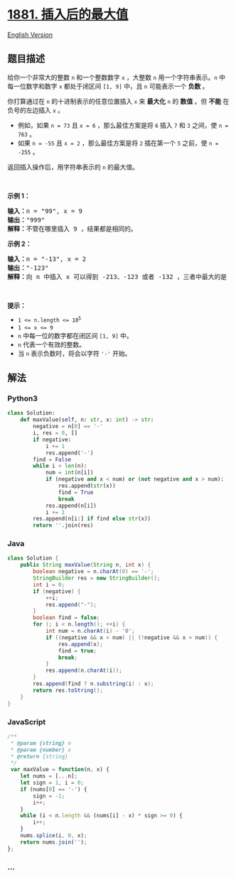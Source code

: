 # [1881. 插入后的最大值](https://leetcode-cn.com/problems/maximum-value-after-insertion)

[English Version](https://github.com/yanglr/leetcode-ac/blob/master/assets/1800-1899/1881.Maximum%20Value%20after%20Insertion/README_EN.md)

## 题目描述

<!-- 这里写题目描述 -->

<p>给你一个非常大的整数 <code>n</code> 和一个整数数字 <code>x</code> ，大整数 <code>n</code> 用一个字符串表示。<code>n</code> 中每一位数字和数字 <code>x</code> 都处于闭区间 <code>[1, 9]</code> 中，且 <code>n</code> 可能表示一个 <strong>负数</strong> 。</p>

<p>你打算通过在 <code>n</code> 的十进制表示的任意位置插入 <code>x</code> 来 <strong>最大化</strong> <code>n</code> 的 <strong>数值</strong> ​​​​​​。但 <strong>不能</strong> 在负号的左边插入 <code>x</code> 。</p>

<ul>
	<li>例如，如果 <code>n = 73</code> 且 <code>x = 6</code> ，那么最佳方案是将 <code>6</code> 插入 <code>7</code> 和 <code>3</code> 之间，使 <code>n = 763</code> 。</li>
	<li>如果 <code>n = -55</code> 且 <code>x = 2</code> ，那么最佳方案是将 <code>2</code> 插在第一个 <code>5</code> 之前，使 <code>n = -255</code> 。</li>
</ul>

<p>返回插入操作后，用字符串表示的 <code>n</code> 的最大值。</p>

<p> </p>

<p><strong>示例 1：</strong></p>

<pre>
<strong>输入：</strong>n = "99", x = 9
<strong>输出：</strong>"999"
<strong>解释：</strong>不管在哪里插入 9 ，结果都是相同的。
</pre>

<p><strong>示例 2：</strong></p>

<pre>
<strong>输入：</strong>n = "-13", x = 2
<strong>输出：</strong>"-123"
<strong>解释：</strong>向 n 中插入 x 可以得到 -213、-123 或者 -132 ，三者中最大的是 -123 。
</pre>

<p> </p>

<p><strong>提示：</strong></p>

<ul>
	<li><code>1 <= n.length <= 10<sup>5</sup></code></li>
	<li><code>1 <= x <= 9</code></li>
	<li><code>n</code>​​​ 中每一位的数字都在闭区间 <code>[1, 9]</code> 中。</li>
	<li><code>n</code> 代表一个有效的整数。</li>
	<li>当 <code>n</code> 表示负数时，将会以字符 <code>'-'</code> 开始。</li>
</ul>

## 解法

<!-- 这里可写通用的实现逻辑 -->

<!-- tabs:start -->

### **Python3**

<!-- 这里可写当前语言的特殊实现逻辑 -->

```python
class Solution:
    def maxValue(self, n: str, x: int) -> str:
        negative = n[0] == '-'
        i, res = 0, []
        if negative:
            i += 1
            res.append('-')
        find = False
        while i < len(n):
            num = int(n[i])
            if (negative and x < num) or (not negative and x > num):
                res.append(str(x))
                find = True
                break
            res.append(n[i])
            i += 1
        res.append(n[i:] if find else str(x))
        return ''.join(res)
```

### **Java**

<!-- 这里可写当前语言的特殊实现逻辑 -->

```java
class Solution {
    public String maxValue(String n, int x) {
        boolean negative = n.charAt(0) == '-';
        StringBuilder res = new StringBuilder();
        int i = 0;
        if (negative) {
            ++i;
            res.append("-");
        }
        boolean find = false;
        for (; i < n.length(); ++i) {
            int num = n.charAt(i) - '0';
            if ((negative && x < num) || (!negative && x > num)) {
                res.append(x);
                find = true;
                break;
            }
            res.append(n.charAt(i));
        }
        res.append(find ? n.substring(i) : x);
        return res.toString();
    }
}
```

### **JavaScript**

```js
/**
 * @param {string} n
 * @param {number} x
 * @return {string}
 */
 var maxValue = function(n, x) {
    let nums = [...n];
    let sign = 1, i = 0;
    if (nums[0] == '-') {
        sign = -1;
        i++;
    }
    while (i < n.length && (nums[i] - x) * sign >= 0) {
        i++;
    }
    nums.splice(i, 0, x);
    return nums.join('');
};
```

### **...**

```

```

<!-- tabs:end -->
